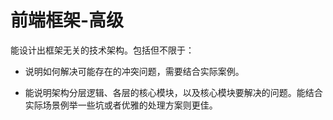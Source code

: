 # 前端框架-高级

能设计出框架无关的技术架构。包括但不限于：

- 说明如何解决可能存在的冲突问题，需要结合实际案例。

- 能说明架构分层逻辑、各层的核心模块，以及核心模块要解决的问题。能结合实际场景例举一些坑或者优雅的处理方案则更佳。
